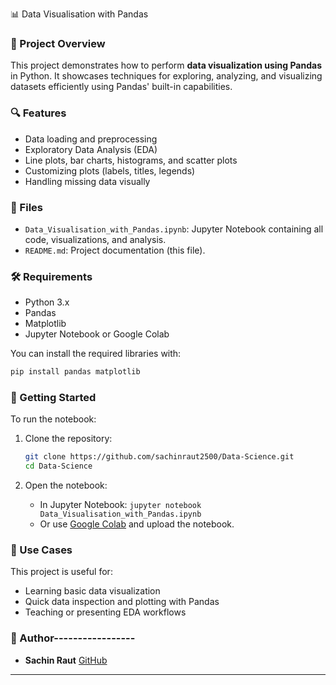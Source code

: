  📊 Data Visualisation with Pandas

### 📝 Project Overview

This project demonstrates how to perform **data visualization using Pandas** in Python. It showcases techniques for exploring, analyzing, and visualizing datasets efficiently using Pandas' built-in capabilities.

### 🔍 Features

* Data loading and preprocessing
* Exploratory Data Analysis (EDA)
* Line plots, bar charts, histograms, and scatter plots
* Customizing plots (labels, titles, legends)
* Handling missing data visually

### 📁 Files

* `Data_Visualisation_with_Pandas.ipynb`: Jupyter Notebook containing all code, visualizations, and analysis.
* `README.md`: Project documentation (this file).

### 🛠️ Requirements

* Python 3.x
* Pandas
* Matplotlib
* Jupyter Notebook or Google Colab

You can install the required libraries with:

```bash
pip install pandas matplotlib
```

### 🚀 Getting Started

To run the notebook:

1. Clone the repository:

   ```bash
   git clone https://github.com/sachinraut2500/Data-Science.git
   cd Data-Science
   ```
2. Open the notebook:

   * In Jupyter Notebook: `jupyter notebook Data_Visualisation_with_Pandas.ipynb`
   * Or use [Google Colab](https://colab.research.google.com) and upload the notebook.

### 📌 Use Cases

This project is useful for:

* Learning basic data visualization
* Quick data inspection and plotting with Pandas
* Teaching or presenting EDA workflows


### 👤 Author-----------------

* **Sachin Raut**
  [GitHub](https://github.com/sachinraut2500)

------------------------------------------------------------------------------------------------------------
